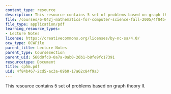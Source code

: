 ```yaml
---
content_type: resource
description: This resource contains 5 set of problems based on graph theory II.
file: /courses/6-042j-mathematics-for-computer-science-fall-2005/4f84b4672cd5ac3a09b017a62c84f9a3_cp5m.pdf
file_type: application/pdf
learning_resource_types:
- Lecture Notes
license: https://creativecommons.org/licenses/by-nc-sa/4.0/
ocw_type: OCWFile
parent_title: Lecture Notes
parent_type: CourseSection
parent_uid: 560d0fc0-0a7a-0ab0-26b1-b8fe9fc17391
resourcetype: Document
title: cp5m.pdf
uid: 4f84b467-2cd5-ac3a-09b0-17a62c84f9a3
---
```

This resource contains 5 set of problems based on graph theory II.